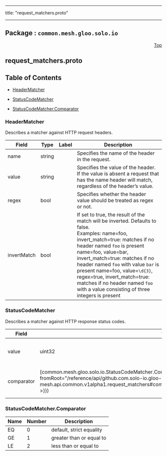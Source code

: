 
---

title: "request_matchers.proto"

---

## Package : `common.mesh.gloo.solo.io`



<a name="top"></a>

<a name="API Reference for request_matchers.proto"></a>
<p align="right"><a href="#top">Top</a></p>

## request_matchers.proto


## Table of Contents
  - [HeaderMatcher](#common.mesh.gloo.solo.io.HeaderMatcher)
  - [StatusCodeMatcher](#common.mesh.gloo.solo.io.StatusCodeMatcher)

  - [StatusCodeMatcher.Comparator](#common.mesh.gloo.solo.io.StatusCodeMatcher.Comparator)






<a name="common.mesh.gloo.solo.io.HeaderMatcher"></a>

### HeaderMatcher
Describes a matcher against HTTP request headers.


| Field | Type | Label | Description |
| ----- | ---- | ----- | ----------- |
| name | string |  | Specifies the name of the header in the request. |
  | value | string |  | Specifies the value of the header. If the value is absent a request that has the name header will match, regardless of the header’s value. |
  | regex | bool |  | Specifies whether the header value should be treated as regex or not. |
  | invertMatch | bool |  | If set to true, the result of the match will be inverted. Defaults to false.<br>Examples: name=foo, invert_match=true: matches if no header named `foo` is present name=foo, value=bar, invert_match=true: matches if no header named `foo` with value `bar` is present name=foo, value=``\d{3}``, regex=true, invert_match=true: matches if no header named `foo` with a value consisting of three integers is present |
  





<a name="common.mesh.gloo.solo.io.StatusCodeMatcher"></a>

### StatusCodeMatcher
Describes a matcher against HTTP response status codes.


| Field | Type | Label | Description |
| ----- | ---- | ----- | ----------- |
| value | uint32 |  | the status code value to match against |
  | comparator | [common.mesh.gloo.solo.io.StatusCodeMatcher.Comparator]({{< versioned_link_path fromRoot="/reference/api/github.com.solo-io.gloo-mesh.api.common.v1alpha1.request_matchers#common.mesh.gloo.solo.io.StatusCodeMatcher.Comparator" >}}) |  | the comparison type used for matching |
  




 <!-- end messages -->


<a name="common.mesh.gloo.solo.io.StatusCodeMatcher.Comparator"></a>

### StatusCodeMatcher.Comparator


| Name | Number | Description |
| ---- | ------ | ----------- |
| EQ | 0 | default, strict equality |
| GE | 1 | greater than or equal to |
| LE | 2 | less than or equal to |


 <!-- end enums -->

 <!-- end HasExtensions -->

 <!-- end services -->

